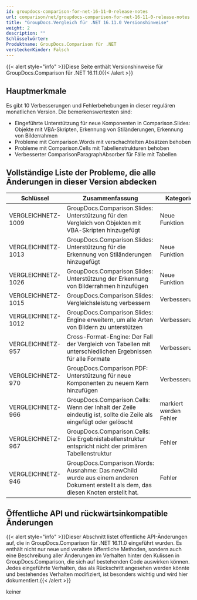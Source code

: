 ```yaml
---
id: groupdocs-comparison-for-net-16-11-0-release-notes
url: comparison/net/groupdocs-comparison-for-net-16-11-0-release-notes
title: "GroupDocs.Vergleich für .NET 16.11.0 Versionshinweise"
weight: 2
description: ""
Schlüsselwörter:
Produktname: GroupDocs.Comparison für .NET
versteckenKinder: Falsch
---
```

{{< alert style="info" >}}Diese Seite enthält Versionshinweise für GroupDocs.Comparison für .NET 16.11.0{{< /alert >}}

## Hauptmerkmale

Es gibt 10 Verbesserungen und Fehlerbehebungen in dieser regulären monatlichen Version. Die bemerkenswertesten sind:

* Eingeführte Unterstützung für neue Komponenten in Comparison.Slides: Objekte mit VBA-Skripten, Erkennung von Stiländerungen, Erkennung von Bilderrahmen
* Probleme mit Comparison.Words mit verschachtelten Absätzen behoben
* Probleme mit Comparison.Cells mit Tabellenstrukturen behoben
* Verbesserter ComparisonParagraphAbsorber für Fälle mit Tabellen

## Vollständige Liste der Probleme, die alle Änderungen in dieser Version abdecken

| Schlüssel | Zusammenfassung | Kategorie |
| --- | --- | --- |
| VERGLEICHNETZ-1009 | GroupDocs.Comparison.Slides: Unterstützung für den Vergleich von Objekten mit VBA-Skripten hinzugefügt | Neue Funktion |
| VERGLEICHNETZ-1013 | GroupDocs.Comparison.Slides: Unterstützung für die Erkennung von Stiländerungen hinzugefügt | Neue Funktion |
| VERGLEICHNETZ-1026 | GroupDocs.Comparison.Slides: Unterstützung der Erkennung von Bilderrahmen hinzufügen | Neue Funktion |
| VERGLEICHNETZ-1015 | GroupDocs.Comparison.Slides: Vergleichsleistung verbessern | Verbesserung |
| VERGLEICHNETZ-1012 | GroupDocs.Comparison.Slides: Engine erweitern, um alle Arten von Bildern zu unterstützen | Verbesserung |
| VERGLEICHNETZ-957 | Cross-Format-Engine: Der Fall der Vergleich von Tabellen mit unterschiedlichen Ergebnissen für alle Formate | Verbesserung |
| VERGLEICHNETZ-970 | GroupDocs.Comparison.PDF: Unterstützung für neue Komponenten zu neuem Kern hinzufügen | Verbesserung |
| VERGLEICHNETZ-966 | GroupDocs.Comparison.Cells: Wenn der Inhalt der Zeile eindeutig ist, sollte die Zeile als eingefügt oder gelöscht | markiert werden Fehler |
| VERGLEICHNETZ-967 | GroupDocs.Comparison.Cells: Die Ergebnistabellenstruktur entspricht nicht der primären Tabellenstruktur | Fehler |
| VERGLEICHNETZ-946 | GroupDocs.Comparison.Words: Ausnahme: Das newChild wurde aus einem anderen Dokument erstellt als dem, das diesen Knoten erstellt hat. | Fehler |

  


## Öffentliche API und rückwärtsinkompatible Änderungen

{{< alert style="info" >}}Dieser Abschnitt listet öffentliche API-Änderungen auf, die in GroupDocs.Comparison für .NET 16.11.0 eingeführt wurden. Es enthält nicht nur neue und veraltete öffentliche Methoden, sondern auch eine Beschreibung aller Änderungen im Verhalten hinter den Kulissen in GroupDocs.Comparison, die sich auf bestehenden Code auswirken können. Jedes eingeführte Verhalten, das als Rückschritt angesehen werden könnte und bestehendes Verhalten modifiziert, ist besonders wichtig und wird hier dokumentiert.{{< /alert >}}

keiner

